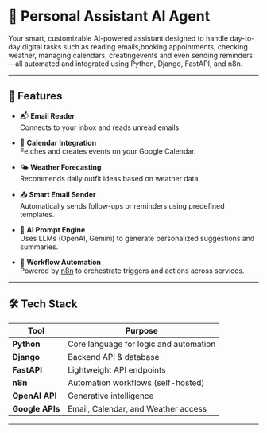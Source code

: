 # 🤖 Personal Assistant AI Agent

Your smart, customizable AI-powered assistant designed to handle day-to-day digital tasks such as reading emails,booking appointments, checking weather, managing calendars, creatingevents and even sending reminders—all automated and integrated using Python, Django, FastAPI, and n8n.

---

## 🚀 Features

- 📬 **Email Reader**  
  Connects to your inbox and reads unread emails.

- 📆 **Calendar Integration**  
  Fetches and creates events on your Google Calendar.

- 🌤️ **Weather Forecasting**  
  Recommends daily outfit ideas based on weather data.

- 📤 **Smart Email Sender**  
  Automatically sends follow-ups or reminders using predefined templates.

- 🧠 **AI Prompt Engine**  
  Uses LLMs (OpenAI, Gemini) to generate personalized suggestions and summaries.

- 🔁 **Workflow Automation**  
  Powered by [n8n](https://n8n.io/) to orchestrate triggers and actions across services.

---

## 🛠️ Tech Stack

| Tool         | Purpose                               |
|--------------|----------------------------------------|
| **Python**   | Core language for logic and automation |
| **Django**   | Backend API & database                 |
| **FastAPI**  | Lightweight API endpoints              |
| **n8n**      | Automation workflows (self-hosted)     |
| **OpenAI API** | Generative intelligence               |
| **Google APIs** | Email, Calendar, and Weather access |

---

